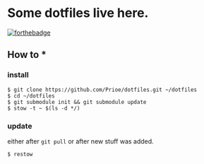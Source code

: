 # Some dotfiles live here.

[![forthebadge](http://forthebadge.com/images/badges/gluten-free.svg)](http://forthebadge.com)

## How to *

### install

```
$ git clone https://github.com/Prioe/dotfiles.git ~/dotfiles
$ cd ~/dotfiles
$ git submodule init && git submodule update
$ stow -t ~ $(ls -d */)
```

### update

either after `git pull` or after new stuff was added.

```
$ restow
```

